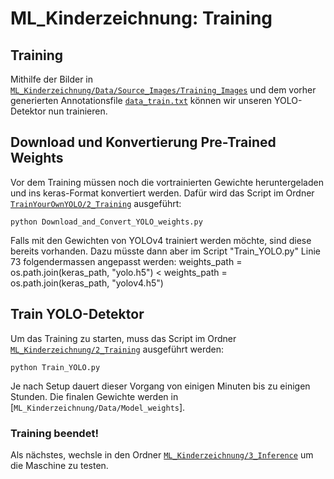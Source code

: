 # ML_Kinderzeichnung: Training

## Training
Mithilfe der Bilder in [`ML_Kinderzeichnung/Data/Source_Images/Training_Images`](/Data/Source_Images/Training_Images) und dem vorher generierten Annotationsfile [`data_train.txt`](/Data/Source_Images/Training_Images/Training_Data) können wir unseren YOLO-Detektor nun trainieren. 

## Download und Konvertierung Pre-Trained Weights
Vor dem Training müssen noch die vortrainierten Gewichte heruntergeladen und ins keras-Format konvertiert werden. Dafür wird das Script im Ordner [`TrainYourOwnYOLO/2_Training`](/2_Training/) ausgeführt:

```
python Download_and_Convert_YOLO_weights.py
```
Falls mit den Gewichten von YOLOv4 trainiert werden möchte, sind diese bereits vorhanden. Dazu müsste dann aber im Script "Train_YOLO.py" Linie 73 folgendermassen angepasst werden:
weights_path = os.path.join(keras_path, "yolo.h5") < weights_path = os.path.join(keras_path, "yolov4.h5")

## Train YOLO-Detektor
Um das Training zu starten, muss das Script im Ordner [`ML_Kinderzeichnung/2_Training`](/2_Training/) ausgeführt werden:
```
python Train_YOLO.py 
```
Je nach Setup dauert dieser Vorgang von einigen Minuten bis zu einigen Stunden. Die finalen Gewichte werden in [`ML_Kinderzeichnung/Data/Model_weights`].

### Training beendet! 
Als nächstes, wechsle in den Ordner [`ML_Kinderzeichnung/3_Inference`](/3_Inference) um die Maschine zu testen.

